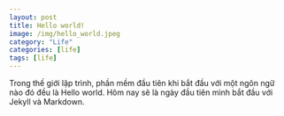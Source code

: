 ```yaml
---
layout: post
title: Hello world!
image: /img/hello_world.jpeg
category: "Life"
categories: [life]
tags: [life]
---
```


Trong thế giới lập trình, phần mềm đầu tiên khi bắt đầu với một ngôn ngữ nào đó đều là Hello world. Hôm nay sẽ là ngày đầu tiên mình bắt đầu với Jekyll và Markdown.
